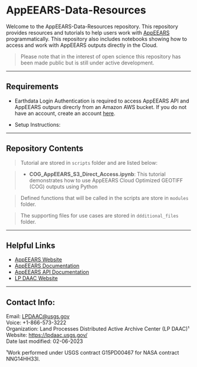# AppEEARS-Data-Resources

Welcome to the AppEEARS-Data-Resources repository. This repository provides resources and tutorials to help users work with [AppEEARS](https://appeears.earthdatacloud.nasa.gov/) programmatically. This repository also includes notebooks showing how to access and work with AppEEARS outputs directly in the Cloud. 

> Please note that in the interest of open science this repository has been made public but is still under active development. 


---

## **Requirements**  

+ Earthdata Login Authentication is required to access AppEEARS API and AppEEARS outpurs direcrly from an Amazon AWS bucket. If you do not have an account, create an account [here](https://urs.earthdata.nasa.gov/users/new).

+ Setup Instructions: 
---


## **Repository Contents**

> Tutorial are stored in `scripts` folder and are listed below:

> + **COG_AppEEARS_S3_Direct_Access.ipynb**: This tutorial demonstrates how to use AppEEARS Cloud Optimized GEOTIFF (COG) outputs using Python

> Defined functions that will be called in the scripts are store in `modules` folder.

> The supporting files for use cases are stored in `ddditional_files` folder.
---

## **Helpful Links**    
+ [AppEEARS Website](https://appeears.earthdatacloud.nasa.gov/)
+ [AppEEARS Documentation](https://appeears.earthdatacloud.nasa.gov/help)
+ [AppEEARS API Documentation](https://appeears.earthdatacloud.nasa.gov/api/)
+ [LP DAAC Website](https://lpdaac.usgs.gov/)


---

## Contact Info:  

Email: LPDAAC@usgs.gov  
Voice: +1-866-573-3222  
Organization: Land Processes Distributed Active Archive Center (LP DAAC)¹  
Website: <https://lpdaac.usgs.gov/>  
Date last modified: 02-06-2023  

¹Work performed under USGS contract G15PD00467 for NASA contract NNG14HH33I.  

